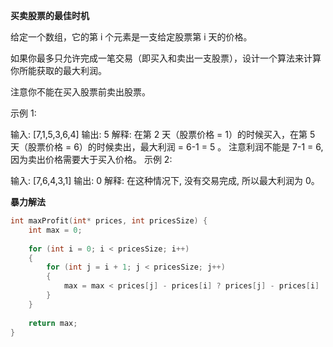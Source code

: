
**买卖股票的最佳时机**

给定一个数组，它的第 i 个元素是一支给定股票第 i 天的价格。

如果你最多只允许完成一笔交易（即买入和卖出一支股票），设计一个算法来计算你所能获取的最大利润。

注意你不能在买入股票前卖出股票。

示例 1:

输入: [7,1,5,3,6,4]
输出: 5
解释: 在第 2 天（股票价格 = 1）的时候买入，在第 5 天（股票价格 = 6）的时候卖出，最大利润 = 6-1 = 5 。
     注意利润不能是 7-1 = 6, 因为卖出价格需要大于买入价格。
示例 2:

输入: [7,6,4,3,1]
输出: 0
解释: 在这种情况下, 没有交易完成, 所以最大利润为 0。


**暴力解法**

```c
int maxProfit(int* prices, int pricesSize) {
    int max = 0;
    
    for (int i = 0; i < pricesSize; i++)
    {
        for (int j = i + 1; j < pricesSize; j++)
        {
            max = max < prices[j] - prices[i] ? prices[j] - prices[i] : max;
        }
    }
    
    return max;
}
```

